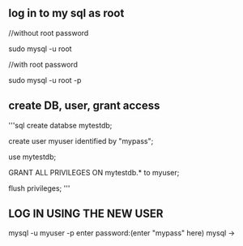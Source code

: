 ## log in to my sql as root

//without root password

sudo mysql -u root 

//with root password

sudo mysql -u root -p

## create DB, user, grant access
'''sql
create databse mytestdb;

create user myuser identified by "mypass";

use mytestdb;

GRANT ALL PRIVILEGES ON mytestdb.* to myuser;

flush privileges;
'''
## LOG IN USING THE NEW USER

mysql -u myuser -p
 enter password:(enter "mypass" here)
 mysql ->
 